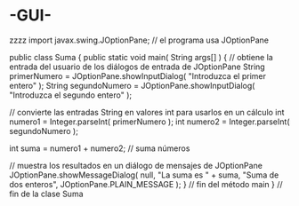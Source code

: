 # -GUI-
zzzz
  import javax.swing.JOptionPane; // el programa usa JOptionPane
 
  public class Suma
 {
 public static void main( String args[] )
 {
 // obtiene la entrada del usuario de los diálogos de entrada de JOptionPane
 String primerNumero =
 JOptionPane.showInputDialog( "Introduzca el primer entero" );
 String segundoNumero =
 JOptionPane.showInputDialog( "Introduzca el segundo entero" );
 
 // convierte las entradas String en valores int para usarlos en un cálculo
 int numero1 = Integer.parseInt( primerNumero );
 int numero2 = Integer.parseInt( segundoNumero );
 
 int suma = numero1 + numero2; // suma números
 
 // muestra los resultados en un diálogo de mensajes de JOptionPane
 JOptionPane.showMessageDialog( null, "La suma es " + suma,
 "Suma de dos enteros", JOptionPane.PLAIN_MESSAGE );
  } // fin del método main
  } // fin de la clase Suma
